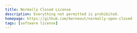 ```yaml
---
title: Normally Closed License
description: Everything not permitted is prohibited.
homepage: https://github.com/berneout/normally-open-closed
tags: [software license]
---
```

